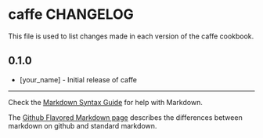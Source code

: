 caffe CHANGELOG
===============

This file is used to list changes made in each version of the caffe cookbook.

0.1.0
-----
- [your_name] - Initial release of caffe

- - -
Check the [Markdown Syntax Guide](http://daringfireball.net/projects/markdown/syntax) for help with Markdown.

The [Github Flavored Markdown page](http://github.github.com/github-flavored-markdown/) describes the differences between markdown on github and standard markdown.
